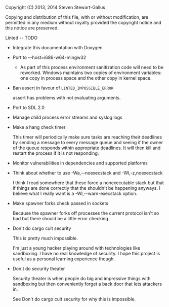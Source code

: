 Copyright (C) 2013, 2014 Steven Stewart-Gallus

Copying and distribution of this file, with or without modification,
are permitted in any medium without royalty provided the copyright
notice and this notice are preserved.

Linted -- TODO

* Integrate this documentation with Doxygen
* Port to --host=i686-w64-mingw32

    * As part of this process environment sanitization code will need
      to be reworked. Windows maintains two copies of environment
      variables: one copy in process space and the other copy in
      kernel space.

* Ban assert in favour of `LINTED_IMPOSSIBLE_ERROR`

    assert has problems with not evaluating arguments.

* Port to SDL 2.0
* Manage child process error streams and syslog logs
* Make a hang check timer

    This timer will periodically make sure tasks are reaching their
    deadlines by sending a message to every message queue and seeing
    if the owner of the queue responds within appropriate
    deadlines. It will then kill and restart the process if it is not
    responding.

* Monitor vulnerabilities in dependencies and supported platforms
* Think about whether to use -Wa,--noexecstack and -Wl,-z,noexecstack

    I think I read somewhere that these force a nonexecutable stack
    but that if things are done correctly that the shouldn't be
    happening anyways. I believe what I really want is a
    -Wl,--warn-execstack option.

* Make spawner forks check passed in sockets

    Because the spawner forks off processes the current protocol isn't
    so bad but there should be a little error checking.

* Don't do cargo cult security

    This is pretty much impossible.

    I'm just a young hacker playing around with technologies like
    sandboxing. I have no real knowledge of security. I hope this
    project is useful as a personal learning experience though.

* Don't do security theater

    Security theater is when people do big and impressive things with
    sandboxing but then conveniently forget a back door that lets
    attackers in.

    See Don't do cargo cult security for why this is impossible.
